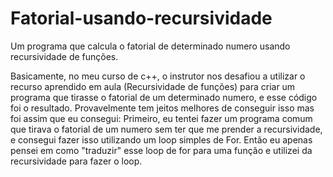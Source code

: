 # Fatorial-usando-recursividade
Um programa que calcula o fatorial de determinado numero usando recursividade de funções.


Basicamente, no meu curso de c++, o instrutor nos desafiou a utilizar o recurso aprendido em aula (Recursividade de funções)
para criar um programa que tirasse o fatorial de um determinado numero, e esse código foi o resultado.
Provavelmente tem jeitos melhores de conseguir isso mas foi assim que eu consegui:
Primeiro, eu tentei fazer um programa comum que tirava o fatorial de um numero sem ter que me prender a recursividade, e consegui
fazer isso utilizando um loop simples de For. Então eu apenas pensei em como "traduzir" esse loop de for para uma função e
utilizei da recursividade para fazer o loop.
